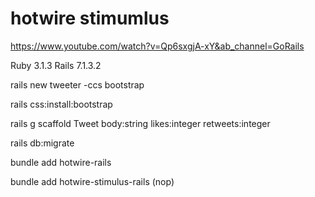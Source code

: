 # hotwire stimumlus

https://www.youtube.com/watch?v=Qp6sxgjA-xY&ab_channel=GoRails

Ruby 3.1.3
Rails 7.1.3.2

rails new tweeter -ccs bootstrap

rails css:install:bootstrap

rails g scaffold Tweet body:string likes:integer retweets:integer

rails db:migrate

bundle add hotwire-rails

bundle add hotwire-stimulus-rails (nop)
